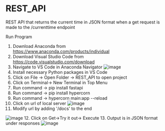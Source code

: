 # REST_API

REST API that returns the current time in JSON format when a get request is made to the /currenttime endpoint

Run Program

1. Download Anaconda from https://www.anaconda.com/products/individual
2. Download Visual Studio Code from https://code.visualstudio.com/download
3. Navigate to VS Code in Anaconda Navigator
![image](https://user-images.githubusercontent.com/60635932/113963950-8ab91100-97f8-11eb-82b2-2682352aec6c.png)
4. Install necessary Python packages in VS Code
5. Click on File -> Open Folder -> REST_API to open project
6. Click on Terminal-> New Terminal in Top Menu
7. Run command -> pip install fastapi
8. Run command -> pip install hypercorn
9. Run command -> hypercorn main:app --reload
10. Click on url of local server
![image](https://user-images.githubusercontent.com/60635932/113964286-32364380-97f9-11eb-874c-99eb7a7f286a.png)
11. Modify url by adding '/docs' to the end

![image](https://user-images.githubusercontent.com/60635932/113964386-67db2c80-97f9-11eb-83a7-bcd978498310.png)
12. Click on Get->Try it out-> Execute
13. Output is in JSON format under responses
![image](https://user-images.githubusercontent.com/60635932/113964520-a670e700-97f9-11eb-883d-9d1a0ee61f7c.png)

